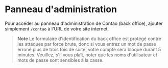 # Panneau d'administration

Pour accéder au panneau d'administration de Contao (back office), ajouter
simplement `/contao` à l'URL de votre site internet.

> **Note** Le formulaire d'identification du back office est protégé contre les
attaques par force brute, donc si vous entrez un mot de passe erroné plus de
trois fois de suite, votre compte sera bloqué durant 5 minutes. Veuillez, s'il
vous plaît, noter que les noms d'utilisateur et mots de passe sont sensibles à
la casse.
